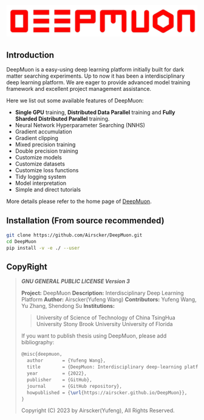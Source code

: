 <h1><center><img src="https://github.com/Airscker/DeepMuon/blob/site/assets/imgs/logo.png?raw=true" width='900px'></center></h1>

## Introduction

DeepMuon is a easy-using deep learning platform initially built for dark matter searching experiments. Up to now it has been a interdisciplinary deep learning platform. We are eager to provide advanced model training framework and excellent project management assistance.

Here we list out some available features of DeepMuon:

- **Single GPU** training, **Distributed Data Parallel** training and **Fully Sharded Distributed Parallel** training.
- Neural Network Hyperparameter Searching (NNHS)
- Gradient accumulation
- Gradient clipping
- Mixed precision training
- Double precision training
- Customize models
- Customize datasets
- Customize loss functions
- Tidy logging system
- Model interpretation
- Simple and direct tutorials

More details please refer to the home page of [DeepMuon](https://airscker.github.io/DeepMuon/).

## Installation (From source recommended)

```bash
git clone https://github.com/Airscker/DeepMuon.git
cd DeepMuon
pip install -v -e ./ --user
```

## CopyRight

> ***GNU GENERAL PUBLIC LICENSE Version 3***
>
> **Project:** DeepMuon
> **Description:** Interdisciplinary Deep Learning Platform
> **Author:** Airscker(Yufeng Wang)
> **Contributors:** Yufeng Wang, Yu Zhang, Shendong Su
> **Institutions:**
>
> > University of Science of Technology of China
> > TsingHua University
> > Stony Brook University
> > University of Florida
>
> If you want to publish thesis using DeepMuon, please add bibliography:
> ```latex
> @misc{deepmuon,
>   author       = {Yufeng Wang},
>   title        = {DeepMuon: Interdisciplinary deep-learning platform},
>   year         = {2022},
>   publisher    = {GitHub},
>   journal      = {GitHub repository},
>   howpublished = {\url{https://airscker.github.io/DeepMuon}},
> }
> ```
>
> Copyright (C) 2023 by Airscker(Yufeng), All Rights Reserved.
